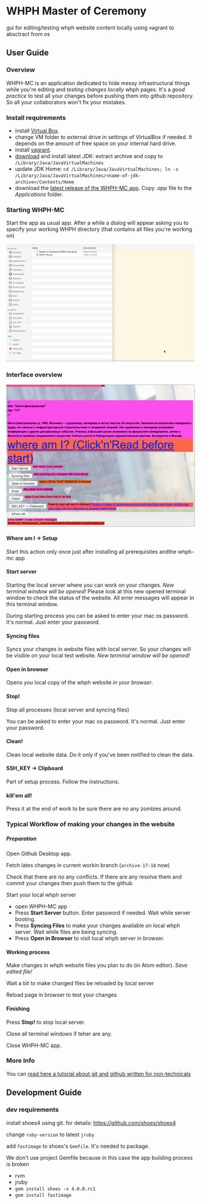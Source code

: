 # WHPH Master of Ceremony

gui for editing/testing whph website content locally using vagrant to absctract from os

## User Guide

### Overview

WHPH-MC is an application dedicated to hide messy infrastructural things while you're editing  and *testing changes locally* whph pages. It's a *good practice* to test all your changes before pushing them into github repository. So all your collaborators won't fix your mistakes.

### Install requirements

- install [Virtual Box](https://www.virtualbox.org/wiki/Downloads).
- change VM folder to external drive in settings of VirtualBox if needed. It depends on the amount of free space on your internal hard drive.
- install [vagrant](https://www.vagrantup.com/docs/installation/).
- [download](https://www.oracle.com/technetwork/java/javase/downloads/index.html) and install latest JDK: extract archive and copy to `/Library/Java/JavaVirtualMachines`
- update JDK Home: `cd /Library/Java/JavaVirtualMachines; ln -s /Library/Java/JavaVirtualMachines/<name-of-jdk-archive>/Contents/Home`
- download the [latest release of the WHPH-MC app](https://github.com/eehah5ru/whp-pw-mc/releases). Copy *.app* file to the *Applications* folder.

### Starting WHPH-MC

Start the app as usual app. After a while a dialog will appear asking you to specify your working WHPH directory (that contains all files you're working on)

![](images/user-guide-1.gif)

### Interface overview

![user-guide-2](images/user-guide-2.png)

#### Where am I -> Setup

Start this action only once just after installing all prerequisites andthe whph-mc app

#### Start server

Starting the local server where you can work on your changes. *New terminal window will be opened!* Please look at this new opened terminal window to check the status of the website. All errer messages will appear in this terminal window.

During starting process you can be asked to enter your mac os password. It's normal. Just enter your password.

#### Syncing files

Syncs your changes in website files with local server. So your changes will be visible on your local test website. *New terminal window will be opened!*

#### Open in browser

Opens you local copy of the whph website *in your browser*. 

#### Stop!

Stop all processes (local server and syncing files)

You can be asked to enter your mac os password. It's normal. Just enter your password.

#### Clean!

Clean local website data. Do it only if you've been notified to clean the data.

#### SSH_KEY -> Clipboard

Part of setup process. Follow the instructions.

#### kill'em all!

Press it at the end of work to be sure there are no any zombies around.

### Typical Workflow of making your changes in the website

##### Preparation

Open Github Desktop app. 

Fetch lates changes in current workin branch (`archive-17-18` now)

Check that there are no any conflicts. If there are any resolve them and commit your changes then push them to the github

Start your local whph server

- open WHPH-MC app
- Press **Start Server** button. Enter password if needed. Wait while server booting.
- Press **Syncing Files** to make your changes available on local whph server. Wait while files are being syncing.
- Press **Open in Browser** to visit local whph server in browser.

#### Working process

Make changes in whph website files you plan to do (in Atom editor). *Save edited file!*

Wait a bit to make changed files be reloaded by local server

Reload page in browser to test your changes

#### Finishing

Press **Stop!** to stop local server.

Close all terminal windows if teher are any.

Close WHPH-MC app.

### More Info

You can [read here a tutorial about git and github written for non-technicals](https://medium.com/crowdbotics/a-dead-simple-intro-to-github-for-the-non-technical-f9d56410a856)

## Development Guide

### dev requirements

install shoes4 using git. for details: https://github.com/shoes/shoes4

change `ruby-version` to latest `jruby`

add `fastimage` to shoes's `Gemfile`. It's needed to package.

We don't use project Gemfile because in this case the app building process is broken

- rvm
- jruby
- `gem install shoes -v 4.0.0.rc1`
- `gem install fastimage`
